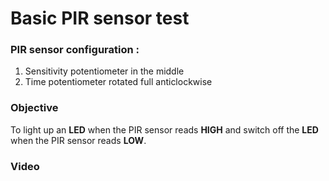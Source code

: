 # Basic PIR sensor test

### __PIR sensor configuration :__

1. Sensitivity potentiometer in the middle
2. Time potentiometer rotated full anticlockwise

### __Objective__

To light up an __LED__ when the PIR sensor reads __HIGH__ and switch off the __LED__ when the PIR sensor reads __LOW__.

### __Video__